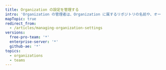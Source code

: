 ```yaml
---
title: Organization の設定を管理する
intro: 'Organization の管理者は、Organization に属するリポジトリの名前や、オーナー チームのメンバーシップなど、いつくかの設定を変更できます。 また、Organization とそのリポジトリすべてを削除することもできます。'
mapTopic: true
redirect_from:
  - /articles/managing-organization-settings
versions:
  free-pro-team: '*'
  enterprise-server: '*'
  github-ae: '*'
topics:
  - organizations
  - teams
---
```


